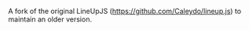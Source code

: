 A fork of the original LineUpJS (https://github.com/Caleydo/lineup.js) to maintain an older version.